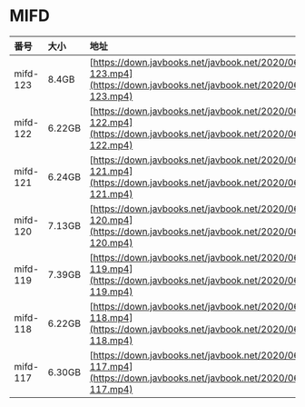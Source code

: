 # MIFD

| 番号 | 大小 | 地址 |
| :--- | :--- | :--- |
| mifd-123 | 8.4GB | [https://down.javbooks.net/javbook.net/2020/06/26/mifd-123.mp4](https://down.javbooks.net/javbook.net/2020/06/26/mifd-123.mp4) |
| mifd-122 | 6.22GB | [https://down.javbooks.net/javbook.net/2020/06/26/mifd-122.mp4](https://down.javbooks.net/javbook.net/2020/06/26/mifd-122.mp4) |
| mifd-121 | 6.24GB | [https://down.javbooks.net/javbook.net/2020/06/26/mifd-121.mp4](https://down.javbooks.net/javbook.net/2020/06/26/mifd-121.mp4) |
| mifd-120 | 7.13GB | [https://down.javbooks.net/javbook.net/2020/06/26/mifd-120.mp4](https://down.javbooks.net/javbook.net/2020/06/26/mifd-120.mp4) |
| mifd-119 | 7.39GB | [https://down.javbooks.net/javbook.net/2020/06/22/mifd-119.mp4](https://down.javbooks.net/javbook.net/2020/06/22/mifd-119.mp4) |
| mifd-118 | 6.22GB | [https://down.javbooks.net/javbook.net/2020/06/22/mifd-118.mp4](https://down.javbooks.net/javbook.net/2020/06/22/mifd-118.mp4) |
| mifd-117 | 6.30GB | [https://down.javbooks.net/javbook.net/2020/06/22/mifd-117.mp4](https://down.javbooks.net/javbook.net/2020/06/22/mifd-117.mp4) |



